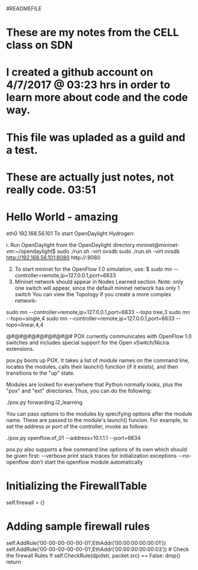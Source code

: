 #READMEFILE
# These are my notes from the CELL class on SDN
# I created a github account on 4/7/2017 @ 03:23 hrs in order to learn more about code and the code way. 
# This file was upladed as a guild and a test. 
# These are actually just notes, not really code. 03:51
#
# Hello World - amazing



eth0 192.168.56.101
    To start OpenDaylight Hydrogen:

i. Run OpenDaylight from the OpenDaylight directory 
mininet@mininet-vm:~/opendaylight$ sudo ./run.sh -virt ovsdb
sudo ./run.sh -virt ovsdb
http://192.168.56.101:8080
http://<host only ip-address-of-machine-where-you-ran-opendaylight>:8080

2. To start mininet for the OpenFlow 1.0 simulation, use:
$ sudo mn --controller=remote,ip=127.0.0.1,port=6633
3. Mininet network should appear in Nodes Learned section.
Note: only one switch will appear, since the default mininet network has only 1 switch
You can view the Topology if you create a more complex network- 

sudo mn --controller=remote,ip=127.0.0.1,port=6633 --topo tree,3
sudo mn --topo=single,4
sudo mn --controller=remote,ip=127.0.0.1,port=6633 --topo=linear,4,4



@#@#@#@#@#@#@#@#
POX currently communicates with OpenFlow 1.0 switches and includes
special support for the Open vSwitch/Nicira extensions.

pox.py boots up POX. It takes a list of module names on the command line,
locates the modules, calls their launch() function (if it exists), and
then transitions to the "up" state.

Modules are looked for everywhere that Python normally looks, plus the
"pox" and "ext" directories.  Thus, you can do the following:

  ./pox.py forwarding.l2_learning

You can pass options to the modules by specifying options after the module
name.  These are passed to the module's launch() funcion.  For example,
to set the address or port of the controller, invoke as follows:

  ./pox.py openflow.of_01 --address=10.1.1.1 --port=6634

pox.py also supports a few command line options of its own which should
be given first:
 --verbose      print stack traces for initialization exceptions
 --no-openflow  don't start the openflow module automatically
 
 
 
 
 
 
# Initializing the FirewallTable
self.firewall = {}
# Adding sample firewall rules
self.AddRule(’00-00-00-00-00-01’,EthAddr(’00:00:00:00:00:01’))
self.AddRule(’00-00-00-00-00-01’,EthAddr(’00:00:00:00:00:03’))
    # Check the firewall Rules
    If self.CheckRule(dpidstr, packet.src) == False:
       drop()
       return
       
       
       
